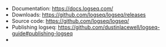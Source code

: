 - Documentation: https://docs.logseq.com/
- Downloads: https://github.com/logseq/logseq/releases
- Source code: https://github.com/logseq/logseq/
- Publishing logseq: https://github.com/dustinlacewell/logseq-guide#publishing-logseq
-